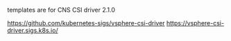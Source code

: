 templates are for CNS CSI driver 2.1.0

https://github.com/kubernetes-sigs/vsphere-csi-driver
https://vsphere-csi-driver.sigs.k8s.io/